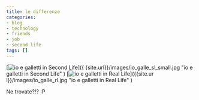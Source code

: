 ```yaml
---
title: le differenze
categories:
- blog
- technology
- friends
- job
- second life
tags: []
---
```

[![io e galletti in Second Life]({{site.url}}/images/io_galle_sl_small.jpg)]({
{site.url}}/images/io_galle_sl_small.jpg "io e galletti in Second Life" )
[![io e galletti in Real Life]({{site.url}}/images/io_galle_rl.jpg)]({{site.ur
l}}/images/io_galle_rl.jpg "io e galletti in Real Life" )

Ne trovate?!? :P

